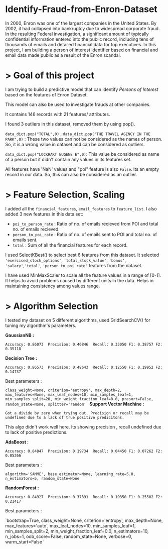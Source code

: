# Identify-Fraud-from-Enron-Dataset

In 2000, Enron was one of the largest companies in the United States. 
By 2002, it had collapsed into bankruptcy due to widespread corporate fraud.
In the resulting Federal investigation, a significant amount of typically confidential information entered into the public record,
including tens of thousands of emails and detailed financial data for top executives.
In this project, I am building a person of interest identifier based on financial and email data made public as a result of the Enron scandal.


# > Goal of this project

I am trying to build a predictive model that can identify _Persons of Interest_  based on the features of Enron Dataset. 

This model can also be used to investigate frauds at other companies.

It contains 146 records with 21 features/ attributes.

I found 3 outliers in this dataset, removed them by using pop().

`data_dict.pop("TOTAL",0)` , `data_dict.pop("THE TRAVEL AGENCY IN THE PARK",0)` : These two values can not be considered as the names of person. So, it is a wrong value in dataset and can be considered as outliers.

`data_dict.pop("LOCKHART EUGENE E",0)`: This value be considered as name of a person but it didn't contain any values in its features set.

All features have 'NaN' values and "poi" feature is also `False`. Its an empty record in our data. So, this can also be considered as an outlier.

# > Feature Selection, Scaling

I added all the `financial_features`, `email_features` to `feature_list`. I also added 3 new features in this data set:

* `poi_to_person_rate` : Ratio of no. of emails recieved from POI and total no. of emails recieved.
* `person_to_poi_rate` : Ratio of no. of emails sent to POI and total no. of emails sent.
* `total`              : Sum of all the financial features for each record.

I used SelectKBest() to select best 6 features from this dataset. It selected `'exercised_stock_options'`, `'total_stock_value'`, `'bonus'`, `'salary'`,`'total'`, `'person_to_poi_rate'` features from the dataset.

I have used MinMaxScaler to scale all the feature values in a range of [0-1]. It helps to avoid problems caused by different units in the data. Helps in maintaining consistency among values range.

# > Algorithm Selection

I tested my dataset on 5 different algorithms, used GridSearchCV() for tuning my algorithm's parameters.

**GaussianNB :**

`Accuracy: 0.86073	Precision: 0.46846	Recall: 0.33050	F1: 0.38757	F2: 0.35118`

**Decision Tree :**

`Accuracy: 0.86573	Precision: 0.48643	Recall: 0.12550	F1: 0.19952	F2: 0.14737`

Best parameters : 

`class_weight=None, criterion='entropy', max_depth=2,
max_features=None, max_leaf_nodes=10, min_samples_leaf=1,
min_samples_split=20, min_weight_fraction_leaf=0.0,
presort=False, random_state=None, splitter='random'
`
**Support Vector Machine :**

`Got a divide by zero when trying out. Precision or recall may be undefined due to a lack of true positive predicitons.
`

This algo didn't work well here. Its showing precision , recall undefined due to lack of positive predictions.

**AdaBoost :**

`Accuracy: 0.84847	Precision: 0.19734	Recall: 0.04450	F1: 0.07262	F2: 0.05266`

Best parameters :

`
algorithm='SAMME', base_estimator=None, learning_rate=5.0,
n_estimators=5, random_state=None
`

**RandomForest :**

`Accuracy: 0.84927	Precision: 0.37391	Recall: 0.19350	F1: 0.25502	F2: 0.21417`

Best parameters :

`bootstrap=True, class_weight=None, criterion='entropy',
max_depth=None, max_features='auto', max_leaf_nodes=10,
min_samples_leaf=1, min_samples_split=2,
min_weight_fraction_leaf=0.0, n_estimators=10, n_jobs=1,
oob_score=False, random_state=None, verbose=0,
warm_start=False
'


